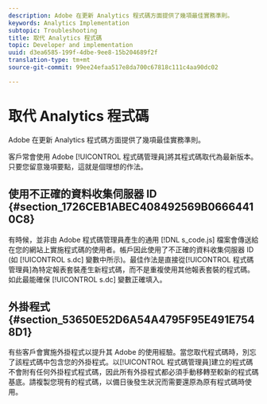 ```yaml
---
description: Adobe 在更新 Analytics 程式碼方面提供了幾項最佳實務準則。
keywords: Analytics Implementation
subtopic: Troubleshooting
title: 取代 Analytics 程式碼
topic: Developer and implementation
uuid: d3ea6585-199f-4dbe-9ee8-15b204689f2f
translation-type: tm+mt
source-git-commit: 99ee24efaa517e8da700c67818c111c4aa90dc02

---
```



# 取代 Analytics 程式碼

Adobe 在更新 Analytics 程式碼方面提供了幾項最佳實務準則。

客戶常會使用 Adobe [!UICONTROL 程式碼管理員]將其程式碼取代為最新版本。只要您留意幾項要點，這就是個理想的作法。

## 使用不正確的資料收集伺服器 ID {#section_1726CEB1ABEC408492569B06664410C8}

有時候，並非由 Adobe 程式碼管理員產生的通用 [!DNL s_code.js] 檔案會傳送給在您的網站上實施程式碼的使用者。帳戶因此使用了不正確的資料收集伺服器 ID (如 [!UICONTROL s.dc] 變數中所示)。最佳作法是直接從[!UICONTROL 程式碼管理員]為特定報表套裝產生新程式碼，而不是重複使用其他報表套裝的程式碼。如此最能確保 [!UICONTROL s.dc] 變數正確填入。

## 外掛程式 {#section_53650E52D6A54A4795F95E491E7548D1}

有些客戶會實施外掛程式以提升其 Adobe 的使用經驗。當您取代程式碼時，別忘了該程式碼中包含您的外掛程式。以[!UICONTROL 程式碼管理員]建立的程式碼不會附有任何外掛程式程式碼，因此所有外掛程式都必須手動移轉至較新的程式碼基底。請複製您現有的程式碼，以備日後發生狀況而需要還原為原有程式碼時使用。
